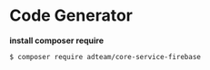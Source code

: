 # Code Generator #
**install composer require**
```bash
$ composer require adteam/core-service-firebase